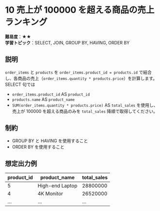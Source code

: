 # 10 売上が 100000 を超える商品の売上ランキング

**難易度**：★★  
**学習トピック**：SELECT, JOIN, GROUP BY, HAVING, ORDER BY

## 説明
`order_items` と `products` を `order_items.product_id = products.id` で結合し、各商品の売上（`order_items.quantity * products.price`）を計算します。
SELECT 句では
- `order_items.product_id` AS `product_id`
- `products.name` AS `product_name`
- `SUM(order_items.quantity * products.price)` AS `total_sales`
を使用し、売上が 100000 を超える商品のみを `total_sales` 降順で取得してください。

## 制約
* GROUP BY と HAVING を使用すること
* ORDER BY を使用すること

## 想定出力例

| product_id | product_name     | total_sales |
|------------|------------------|-------------|
| 5          | High-end Laptop  | 28800000    |
| 4          | 4K Monitor       | 26520000    |
| …          | …                | …           |
